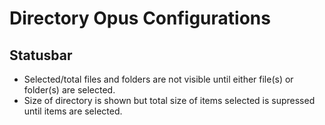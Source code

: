 # Directory Opus Configurations

## Statusbar

- Selected/total files and folders are not visible until either file(s) or folder(s) are selected.
- Size of directory is shown but total size of items selected is supressed until items are selected.
